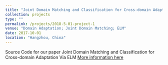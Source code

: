 ```yaml
---
title: "Joint Domain Matching and Classification for Cross-domain Adaptation Via ELM"
collection: projects
type: ""
permalink: /projects/2018-5-01-project-1
venue: "Domain Adaptation; Joint Domain Matching; ELM"
date: 2017-10-01
location: "Hangzhou, China"
---
```

Source Code for our paper Joint Domain Matching and Classification for Cross-domain Adaptation Via ELM
[More information here](https://github.com/chenchao666/JDMC)


